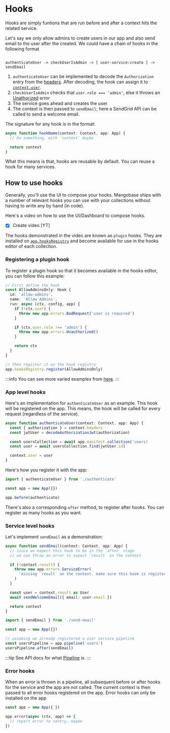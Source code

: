 # Hooks

Hooks are simply funtions that are run before and after a context hits the related service.

Let's say we only allow admins to create users in our app and also send email to the user after the created. We could have a chain of hooks in the following format

```

authenticateUser -> checkUserIsAdmin -> [ user-service:create ] -> sendEmail

```

1. `authenticateUser` can be implemented to decode the `Authorization` entry from the [headers](/api/base/Context#headers). After decoding, the hook can assign it to [`context.user`](/api/base/Context#user).
1. `checkUserIsAdmin` checks that `user.role === 'admin'`, else it throws an [Unathorized](/api/base/App#errors) error
1. The service goes ahead and creates the user
1. The context is then passed to `sendEmail`; here a SendGrid API can be called to send a welcome email.

The signature for any hook is in the format:

```typescript
async function hookName(context: Context, app: App) {
  // Do something, with `context` maybe

  return context
}
```

What this means is that, hooks are reusable by default. You can reuse a hook for many services.

## How to use hooks

Generally, you'll use the UI to compose your hooks. Mangobase ships with a number of relevant hooks you can use with your collections without having to write any by hand (in code).

Here's a video on how to use the UI/Dashboard to compose hooks.

-[X] Create video [YT]

The hooks demonstrated in the video are known as `plugin` hooks. They are installed on [`app.hooksRegistry`](/api/base/App#hooksregistry) and become available for use in the hooks editor of each collection.

### Registering a plugin hook

To register a plugin hook so that it becomes available in the hooks editor, you can follow this example:

```typescript
// First define the hook
const AllowAdminsOnly: Hook {
  id: 'allow-admins',
  name: 'Allow Admins',
  run: async (ctx, config, app) {
    if (!ctx.user) {
      throw new app.errors.BadRequest('user is required')
    }

    if (ctx.user.role !== 'admin') {
      throw new app.errors.Unauthorized()
    }

    return ctx
  }
}

// then register it on the hook registry
app.hooksRegistry.register(AllowAdminsOnly)
```

:::info
You can see more varied examples from [here](https://github.com/blackmann/mangobase/blob/master/base/src/hooks.ts).
:::

### App level hooks

Here's an implementation for `authenticateUser` as an example. This hook will be registered on the app. This means, the hook will be called for every request (regardless of the service).

```typescript
async function authenticateUser(context: Context, app: App) {
  const { authorization } = context.headers
  const jwtUser = decodeAuthorizationJwt(authorization)

  const usersCollection = await app.manifest.collection('users)
  const user = await usersCollection.find(jwtUser.id)

  context.user = user
}
```

Here's how you register it with the app:

```typescript
import { authenticateUser } from './authenticate'

const app = new App({})

app.before(authenticate)
```

There's also a corresponding `after` method, to register after hooks. You can register as many hooks as you want.

### Service level hooks

Let's implement `sendEmail` as a demonstration:

```typescript
async function sendEmail(context: Context, app: App) {
  // since we expect this hook to be in the `after` stage
  // we can throw an error to expect `result` on the context

  if (!context.result) {
    throw new app.errors.ServiceError(
      'missing `result` on the context. make sure this hook is registered as an after-hook.'
    )
  }

  const user = context.result as User
  await sendWelcomeEmail({ email: user.email })

  return context
}
```

```typescript
import { sendEmail } from './send-email'

const app = new App({})

// assuming we already registered a user service pipeline
const usersPipeline = app.pipeline('users')
usersPipeline.after(sendEmail)
```

:::tip
See API docs for what [Pipeline](/api/base/Pipeline) is.
:::

### Error hooks

When an error is thrown in a pipeline, all subsequent before or after hooks for the service and the app are not called. The current context is then passed to all error hooks registered on the app. Error hooks can only be installed on the app

```typescript
const app = new App({ })

app.error(async (ctx, app) => {
  // report error to sentry, maybe
})
```